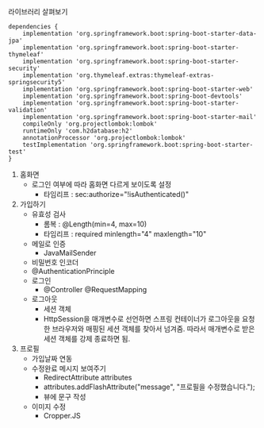 라이브러리 살펴보기
```
dependencies {
	implementation 'org.springframework.boot:spring-boot-starter-data-jpa'
	implementation 'org.springframework.boot:spring-boot-starter-thymeleaf'
	implementation 'org.springframework.boot:spring-boot-starter-security'
	implementation 'org.thymeleaf.extras:thymeleaf-extras-springsecurity5'
	implementation 'org.springframework.boot:spring-boot-starter-web'
	implementation 'org.springframework.boot:spring-boot-devtools'
	implementation 'org.springframework.boot:spring-boot-starter-validation'
	implementation 'org.springframework.boot:spring-boot-starter-mail'
	compileOnly 'org.projectlombok:lombok'
	runtimeOnly 'com.h2database:h2'
	annotationProcessor 'org.projectlombok:lombok'
	testImplementation 'org.springframework.boot:spring-boot-starter-test'
}
```
1. 홈화면
	- 로그인 여부에 따라 홈화면 다르게 보이도록 설정
		- 타임리프 : sec:authorize="!isAuthenticated()"
2. 가입하기
	- 유효성 검사
		- 롬복 : @Length(min=4, max=10)
		- 타임리프 : required minlength="4" maxlength="10"
	- 메일로 인증
		- JavaMailSender
	- 비밀번호 인코더
	- @AuthenticationPrinciple
	- 로그인
		- @Controller @RequestMapping
	- 로그아웃
		- 세션 객체
		- HttpSession을 매개변수로 선언하면 스프링 컨테이너가 로그아웃을 요청한 브라우저와 매핑된 세션 객체를 찾아서 넘겨줌. 따라서 매개변수로 받은 세션 객체를 강제 종료하면 됨.
3. 프로필
	- 가입날짜 연동
	- 수정완료 메시지 보여주기
		- RedirectAttribute attributes
		- attributes.addFlashAttribute("message", "프로필을 수정했습니다.");
		- 뷰에 문구 작성
	- 이미지 수정
		- Cropper.JS
